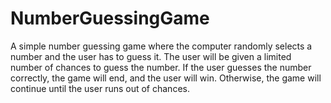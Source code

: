 # NumberGuessingGame
A simple number guessing game where the computer randomly selects a number and the user has to guess it. The user will be given a limited number of chances to guess the number. If the user guesses the number correctly, the game will end, and the user will win. Otherwise, the game will continue until the user runs out of chances.
